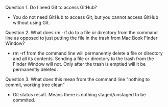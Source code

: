 Question 1. Do I need Git to access GitHub?

- You do not need GitHub to access Git, but you cannot access GitHub without using Git. 

Question 2. What does rm -rf do to a file or directory from the command line as opposed to just putting the file in the trash from Mac Book Finder Window?

- rm -rf from the command line will permanently delete a file or directory and all its contents. Sending a file or directory to the trash from the Finder Window will not. Only after the trash is emptied will it be permanently deleted. 

Question 3. What does this mean from the command line "nothing to commit, working tree clean"

- Git status result. Means there is nothing staged/unstaged to be commited. 